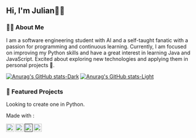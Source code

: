 ##  Hi, I'm Julian🤖🤓

### 👨‍💻 About Me
I am a software engineering student with AI and a self-taught fanatic with a passion for programming and continuous learning. Currently, I am focused on improving my Python skills and have a great interest in learning Java and JavaScript. Excited about exploring new technologies and applying them in personal projects 🤖.

<!-- GitHub stats from https://github.com/anuraghazra/github-readme-stats -->
[![Anurag's GitHub stats-Dark](https://github-readme-stats.vercel.app/api?username=julianb0315&show_icons=true&theme=dark#gh-dark-mode-only)](https://github.com/julianb0315/github-readme-stats#gh-dark-mode-only)
[![Anurag's GitHub stats-Light](https://github-readme-stats.vercel.app/api?username=julianb0315&show_icons=true&theme=default#gh-light-mode-only)](https://github.com/julianb0315/github-readme-stats#gh-light-mode-only)

### 🌟 Featured Projects
Looking to create one in Python.

Made with :
<p>
<a href="https://x.com/Julian98386813">
  <img align="left" alt="Julian | Twitter" width="22px" src="https://cdn.jsdelivr.net/npm/simple-icons@v3/icons/twitter.svg" />
</a>
<a href="https://www.linkedin.com/in/julianburgabracamonte/">
  <img align="left" alt="Julian LinkdeIn" width="22px" src="https://cdn.jsdelivr.net/npm/simple-icons@v3/icons/linkedin.svg" />
</a>
  <a href="">
  <img align="left" alt="Xavi's LinkdeIn" width="22px" src="https://cdn.jsdelivr.net/npm/simple-icons@3.13.0/icons/discord.svg" />
</a>
  </a>
  <a href="https://www.instagram.com/julianbb0315/">
  <img align="left" alt="Xavi's LinkdeIn" width="22px" src="https://cdn.jsdelivr.net/npm/simple-icons@3.13.0/icons/instagram.svg" />
</a>
</p>
<!--
**JulianB0315/JulianB0315** is a ✨ _special_ ✨ repository because its `README.md` (this file) appears on your GitHub profile.

Here are some ideas to get you started:

- 🔭 I’m currently working on ...
- 🌱 I’m currently learning ...
- 👯 I’m looking to collaborate on ...
- 🤔 I’m looking for help with ...
- 💬 Ask me about ...
- 📫 How to reach me: ...
- 😄 Pronouns: ...
- ⚡ Fun fact: ...
-->
